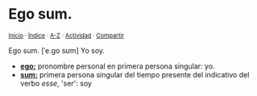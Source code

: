 # Ego sum.
<sup>[Inicio](https://github.com/jucardus.github.io/repo/blob/main/readme.md) · [Índice](https://github.com/jucardus.github.io/repo/blob/main/indices/frases-latinas.md) · [A-Z](https://github.com/jucardus.github.io/repo/blob/main/indices/alfabetico.md) · [Actividad](https://github.com/jucardus.github.io/repo/blob/main/indices/actividad.md) · [Compartir](https://x.com/intent/tweet?text=Frases%20latinas%3A%20Ego%20sum.%2C%20con%20an%C3%A1lisis%20morfosint%C3%A1ctico%2C%20pronunciaci%C3%B3n%20IPA%20y%20traducci%C3%B3n.%0A%E2%86%92%20https%3A%2F%2Fgithub.com%2Fjucardus%2Frepo%2Fblob%2Fmain%2Fcontenido%2F25%2F04%2F08%2Fego-sum.md%0A%0A%23frss_ltns_jucardus%0A%40jucardus)</sup>

Ego sum. [ˈe.ɡo sʊm] Yo soy.

* [**ego:**](https://github.com/jucardus.github.io/repo/blob/main/contenido/25/04/22/ego.md) pronombre personal en primera persona singular: yo.
* [**sum:**](https://github.com/jucardus.github.io/repo/blob/main/contenido/25/04/22/sum.md) primera persona singular del tiempo presente del indicativo del verbo _esse_, 'ser': soy

